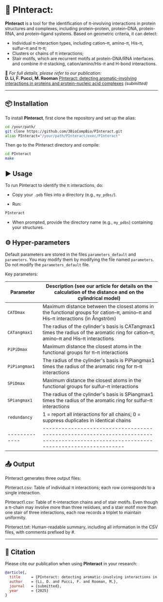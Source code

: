 
# 🧬 PInteract: 

**PInteract** is a tool for the identification of π-involving interactions in protein structures and complexes, including protein–protein, protein–DNA, protein-RNA, and protein–ligand systems. Based on geometric criteria, it can detect:
- Individual π-interaction types, including cation–π, amino-π, His-π, sulfur–π and π-π;
- Clusters or chains of π interactions;
- Stair motifs, which are recurrent motifs at protein-DNA/RNA interfaces and combine $\pi$-$\pi$ stacking, cation/amino/His-$\pi$ and H-bond interactions.


📄 _For full details, please refer to our publication:_  
**D. Li, F. Pucci, M. Rooman** [PInteract: detecting aromatic-involving interactions in proteins and protein-nucleic acid complexes](https://www.google.com/) _(submitted)_

---

## 📦 Installation

To install **PInteract**, first clone the repository and set up the alias:

```bash
cd /your/path/
git clone https://github.com/3BioCompBio/PInteract.git 
alias PInteract="/your/path/PInteract/exec/PInteract"
```

Then go to the PInteract directory and compile:

```bash
cd PInteract
make
```

## ▶️ Usage

To run PInteract to identify the π interactions, do:

* Copy your `.pdb` files into a directory (e.g., `my_pdbs/`).

* Run:
```bash
PInteract
```

* When prompted, provide the directory name (e.g., `my_pdbs`) containing your structures.

## ⚙️ Hyper-parameters
Default parameters are stored in the files `parameters_default` and `parameters`. You may modify them by modifying the file named `parameters`. Do not modify the `parameters_default` file.

Key parameters:

| Parameter     | Description (see our article for details on the calculation of the distance and on the cylindrical model)                           |
| ------------- | ----------------------------------------------------------------------------------------------------------------------------------- |
| `CATDmax`     | Maximum distance between the closest atoms in the functional groups for cation–π, amino–π and His–π interactions (in Ångström)      |
| `CATangmax1`  | The radius of the cylinder's basis is CATangmax1 times the radius of the aromatic ring for cation–π, amino–π and His–π interactions |
| `PiPiDmax`    | Maximum distance the closest atoms in the functional groups for π–π interactions                                                    |
| `PiPiangmax1` | The radius of the cylinder's basis is PiPiangmax1 times the radius of the aromatic ring for π–π interactions                        |
| `SPiDmax`     | Maximum distance the closest atoms in the functional groups for sulfur–π interactions                                               |
| `SPiangmax1`  | The radius of the cylinder's basis is SPiangmax1 times the radius of the aromatic ring for sulfur–π interactions                    |
| `redundancy`  | 1 = report all interactions for all chains; 0 = suppress duplicates in identical chains                                             |
| ------------- | ----------------------------------------------------------------------------------------------------------------------------------- |

## 📤 Output
PInteract generates three output files:

PInteract.csv: Table of individual π interactions; each row corresponds to a single interaction.

PInteract1.csv: Table of π-interaction chains and of stair motifs. Even though a π-chain may involve more than three residues, and a stair motif more than one stair of three interactions, each row records a triplet to maintain uniformity.

PInteract.txt: Human-readable summary, including all information in the CSV files, with comments prefixed by #.


---

## 🔗 Citation

Please cite our publication when using **PInteract** in your research:

```bibtex
@article{,
  title     = {PInteract: detecting aromatic-involving interactions in proteins and protein-nucleic acid complexes},
  author    = {Li, D. and Pucci, F. and Rooman, M.},
  journal   = {submitted},
  year      = {2025}
}
